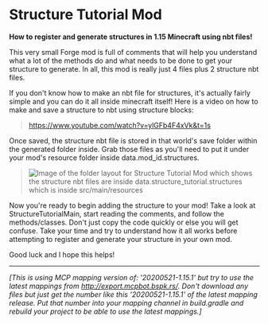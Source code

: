 # Structure Tutorial Mod
**How to register and generate structures in 1.15 Minecraft using nbt files!**
 
 This very small Forge mod is full of comments that will help you understand what a lot of the methods do and what needs to be done to get your structure to generate. In all, this mod is really just 4 files plus 2 structure nbt files.  

If you don't know how to make an nbt file for structures, it's actually fairly simple and you can do it all inside minecraft itself! Here is a video on how to make and save a structure to nbt using structure blocks: 
>https://www.youtube.com/watch?v=ylGFb4F4xVk&t=1s 

Once saved, the structure nbt file is stored in that world's save folder within the generated folder inside. Grab those files as you'll need to put it under your mod's resource folder inside data.mod_id.structures.
>![Image of the folder layout for Structure Tutorial Mod which shows the structure nbt files are inside data.structure_tutorial.structures which is inside src/main/resources](https://i.imgur.com/hNZoCql.png)

Now you're ready to begin adding the structure to your mod! Take a look at StructureTutorialMain, start reading the comments, and follow the methods/classes. Don't just copy the code quickly or else you will get confuse. Take your time and try to understand how it all works before attempting to register and generate your structure in your own mod.

Good luck and I hope this helps!

------------------

_[This is using MCP mapping version of: '20200521-1.15.1' but try to use the latest_
 _mappings from http://export.mcpbot.bspk.rs/. Don't download any files but just_
 _get the number like this '20200521-1.15.1' of the latest mapping release._
 _Put that number into your mapping channel in build.gradle and rebuild your project_
 _to be able to use the latest mappings.]_
 